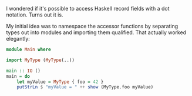 I wondered if it's possible to access Haskell record fields with a dot notation.
Turns out it is.

My initial idea was to namespace the accessor functions by separating types out into modules and importing them qualified.
That actually worked elegantly:

```haskell
module Main where

import MyType (MyType(..))

main :: IO ()
main = do
    let myValue = MyType { foo = 42 }
    putStrLn $ "myValue = " ++ show (MyType.foo myValue)
```
